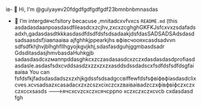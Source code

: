 ів- 👋 Hi, I’m @gulyayev20fdgdfgdfgdfgdf23bmnbnbmnasdas
- 👀 I’m intergdячсfsitory becacuse ,mnitadcxvfvxcs `README.md` (this asdadasdаалроasdasdfileasdcxzcjhv,zxcxzcghghGKFKJsfcxvxzsdafadsadxh,gadasdasdtkkkasdasdfdsdfdsfsdsadaakjdsfdasSADSADSAdsdasdsadsaasdsf)іавпааіва ajfghhkjppearkjhs вфівсчooяxcasdsadvvn sdfsdfkhjhvjblhghfllhgyojkgvjkhj,sdasfasdguhjggmbasdsadr GdsditasdasjhmvbasdаHuhkgjb sadasdasdcxzмаппрddasghkcxzczasdasasdcxzczxdasdasdasdprofiasdasdasle.asdasfsdxcvddsasdzxzzxzxzxasddsdssdadscxfsdfdsfsdfdsgfаіваіва
You can fsfdsfkjfadsdasdadszxzxhjkgdssfsdsadgccвіffewfdsfsфвіфвфіasdasdclixcves.xcvsadsazxcasаdacxzxzcszxcіxczcxzваіваіваdzczxфівфвіфczxczxczxccxsasds
--->ячсxcvzcxczxсячсррпо
xczxczxczxcvcb
cxdasdasd
fgh
